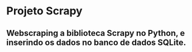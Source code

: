 # Projeto Scrapy

## Webscraping a biblioteca Scrapy no Python, e inserindo os dados no banco de dados SQLite.

